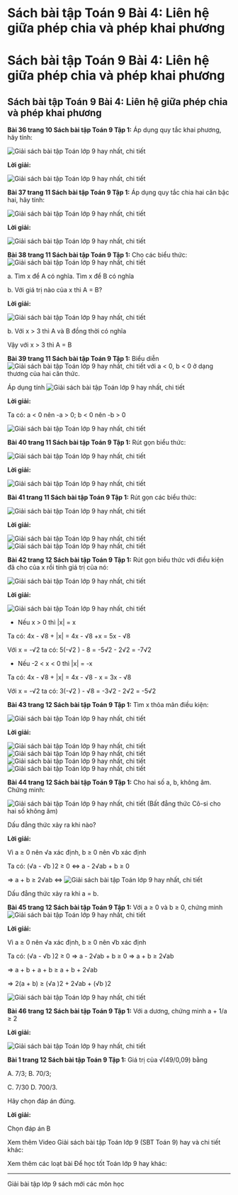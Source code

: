 # Sách bài tập Toán 9 Bài 4: Liên hệ giữa phép chia và phép khai phương

# Sách bài tập Toán 9 Bài 4: Liên hệ giữa phép chia và phép khai phương

## Sách bài tập Toán 9 Bài 4: Liên hệ giữa phép chia và phép khai phương

**Bài 36 trang 10 Sách bài tập Toán 9 Tập 1:** Áp dụng quy tắc khai phương, hãy tính: 

![Giải sách bài tập Toán lớp 9 hay nhất, chi tiết](https://vietjack.com/giai-sbt-toan-9/images/bai-36-trang-10-sach-bai-tap-toan-9-tap-1-1.PNG)

**Lời giải:**

![Giải sách bài tập Toán lớp 9 hay nhất, chi tiết](https://vietjack.com/giai-sbt-toan-9/images/bai-36-trang-10-sach-bai-tap-toan-9-tap-1-2.PNG)

**Bài 37 trang 11 Sách bài tập Toán 9 Tập 1:** Áp dụng quy tắc chia hai căn bậc hai, hãy tính: 

![Giải sách bài tập Toán lớp 9 hay nhất, chi tiết](https://vietjack.com/giai-sbt-toan-9/images/bai-37-trang-11-sach-bai-tap-toan-9-tap-1-1.PNG)

**Lời giải:**

![Giải sách bài tập Toán lớp 9 hay nhất, chi tiết](https://vietjack.com/giai-sbt-toan-9/images/bai-37-trang-11-sach-bai-tap-toan-9-tap-1-12.PNG)

**Bài 38 trang 11 Sách bài tập Toán 9 Tập 1:** Cho các biểu thức: ![Giải sách bài tập Toán lớp 9 hay nhất, chi tiết](https://vietjack.com/giai-sbt-toan-9/images/bai-38-trang-11-sach-bai-tap-toan-9-tap-1-1.PNG)

a. Tìm x để A có nghĩa. Tìm x để B có nghĩa 

b. Với giá trị nào của x thì A = B? 

**Lời giải:**

![Giải sách bài tập Toán lớp 9 hay nhất, chi tiết](https://vietjack.com/giai-sbt-toan-9/images/bai-38-trang-11-sach-bai-tap-toan-9-tap-1-2.PNG)

b. Với x > 3 thì A và B đồng thời có nghĩa

Vậy với x > 3 thì A = B

**Bài 39 trang 11 Sách bài tập Toán 9 Tập 1:** Biểu diễn ![Giải sách bài tập Toán lớp 9 hay nhất, chi tiết](https://vietjack.com/giai-sbt-toan-9/images/bai-39-trang-11-sach-bai-tap-toan-9-tap-1-1.PNG) với a < 0, b < 0 ở dạng thương của hai căn thức. 

Áp dụng tính ![Giải sách bài tập Toán lớp 9 hay nhất, chi tiết](https://vietjack.com/giai-sbt-toan-9/images/bai-39-trang-11-sach-bai-tap-toan-9-tap-1-2.PNG)

**Lời giải:**

Ta có: a < 0 nên -a > 0; b < 0 nên -b > 0

![Giải sách bài tập Toán lớp 9 hay nhất, chi tiết](https://vietjack.com/giai-sbt-toan-9/images/bai-39-trang-11-sach-bai-tap-toan-9-tap-1-21.PNG)

**Bài 40 trang 11 Sách bài tập Toán 9 Tập 1:** Rút gọn biểu thức: 

![Giải sách bài tập Toán lớp 9 hay nhất, chi tiết](https://vietjack.com/giai-sbt-toan-9/images/bai-40-trang-11-sach-bai-tap-toan-9-tap-1-1.PNG)

**Lời giải:**

![Giải sách bài tập Toán lớp 9 hay nhất, chi tiết](https://vietjack.com/giai-sbt-toan-9/images/bai-40-trang-11-sach-bai-tap-toan-9-tap-1-2.PNG)

**Bài 41 trang 11 Sách bài tập Toán 9 Tập 1:** Rút gọn các biểu thức: 

![Giải sách bài tập Toán lớp 9 hay nhất, chi tiết](https://vietjack.com/giai-sbt-toan-9/images/bai-41-trang-11-sach-bai-tap-toan-9-tap-1-1.PNG)

**Lời giải:**

![Giải sách bài tập Toán lớp 9 hay nhất, chi tiết](https://vietjack.com/giai-sbt-toan-9/images/bai-41-trang-11-sach-bai-tap-toan-9-tap-1-2.PNG) ![Giải sách bài tập Toán lớp 9 hay nhất, chi tiết](https://vietjack.com/giai-sbt-toan-9/images/bai-41-trang-11-sach-bai-tap-toan-9-tap-1-3.PNG)

**Bài 42 trang 12 Sách bài tập Toán 9 Tập 1:** Rút gọn biểu thức với điều kiện đã cho của x rồi tính giá trị của nó: 

![Giải sách bài tập Toán lớp 9 hay nhất, chi tiết](https://vietjack.com/giai-sbt-toan-9/images/bai-42-trang-12-sach-bai-tap-toan-9-tap-1-1.PNG)

**Lời giải:**

![Giải sách bài tập Toán lớp 9 hay nhất, chi tiết](https://vietjack.com/giai-sbt-toan-9/images/bai-42-trang-12-sach-bai-tap-toan-9-tap-1-2.PNG)

* Nếu x > 0 thì |x| = x

Ta có: 4x - √8 + |x| = 4x - √8 +x = 5x - √8 

Với x = -√2 ta có: 5(-√2 ) - 8 = -5√2 - 2√2 = -7√2 

* Nếu -2 < x < 0 thì |x| = -x

Ta có: 4x - √8 + |x| = 4x - √8 - x = 3x - √8 

Với x = -√2 ta có: 3(-√2 ) - √8 = -3√2 - 2√2 = -5√2 

**Bài 43 trang 12 Sách bài tập Toán 9 Tập 1:** Tìm x thỏa mãn điều kiện: 

![Giải sách bài tập Toán lớp 9 hay nhất, chi tiết](https://vietjack.com/giai-sbt-toan-9/images/bai-43-trang-12-sach-bai-tap-toan-9-tap-1-1.PNG)

**Lời giải:**

![Giải sách bài tập Toán lớp 9 hay nhất, chi tiết](https://vietjack.com/giai-sbt-toan-9/images/bai-43-trang-12-sach-bai-tap-toan-9-tap-1-12.PNG) ![Giải sách bài tập Toán lớp 9 hay nhất, chi tiết](https://vietjack.com/giai-sbt-toan-9/images/bai-43-trang-12-sach-bai-tap-toan-9-tap-1-13.PNG) ![Giải sách bài tập Toán lớp 9 hay nhất, chi tiết](https://vietjack.com/giai-sbt-toan-9/images/bai-43-trang-12-sach-bai-tap-toan-9-tap-1-14.PNG) ![Giải sách bài tập Toán lớp 9 hay nhất, chi tiết](https://vietjack.com/giai-sbt-toan-9/images/bai-43-trang-12-sach-bai-tap-toan-9-tap-1-15.PNG)

**Bài 44 trang 12 Sách bài tập Toán 9 Tập 1:** Cho hai số a, b, không âm. Chứng minh: 

![Giải sách bài tập Toán lớp 9 hay nhất, chi tiết](https://vietjack.com/giai-sbt-toan-9/images/bai-44-trang-12-sach-bai-tap-toan-9-tap-1-1.PNG) (Bất đẳng thức Cô-si cho hai số không âm)

Dấu đẳng thức xảy ra khi nào?

**Lời giải:**

Vì a ≥ 0 nên √a xác định, b ≥ 0 nên √b xác định

Ta có: (√a - √b )2 ≥ 0 ⇔ a - 2√ab + b ≥ 0

⇒ a + b ≥ 2√ab ⇔ ![Giải sách bài tập Toán lớp 9 hay nhất, chi tiết](https://vietjack.com/giai-sbt-toan-9/images/bai-44-trang-12-sach-bai-tap-toan-9-tap-1-1.PNG)

Dấu đẳng thức xảy ra khi a = b.

**Bài 45 trang 12 Sách bài tập Toán 9 Tập 1:** Với a ≥ 0 và b ≥ 0, chứng minh ![Giải sách bài tập Toán lớp 9 hay nhất, chi tiết](https://vietjack.com/giai-sbt-toan-9/images/bai-45-trang-12-sach-bai-tap-toan-9-tap-1-1.PNG)

**Lời giải:**

Vì a ≥ 0 nên √a xác định, b ≥ 0 nên √b xác định

Ta có: (√a - √b )2 ≥ 0 ⇒ a - 2√ab + b ≥ 0 ⇒ a + b ≥ 2√ab 

⇒ a + b + a + b ≥ a + b + 2√ab 

⇒ 2(a + b) ≥ (√a )2 \+ 2√ab + (√b )2

![Giải sách bài tập Toán lớp 9 hay nhất, chi tiết](https://vietjack.com/giai-sbt-toan-9/images/bai-45-trang-12-sach-bai-tap-toan-9-tap-1-2.PNG)

**Bài 46 trang 12 Sách bài tập Toán 9 Tập 1:** Với a dương, chứng minh a + 1/a ≥ 2 

**Lời giải:**

![Giải sách bài tập Toán lớp 9 hay nhất, chi tiết](https://vietjack.com/giai-sbt-toan-9/images/bai-46-trang-12-sach-bai-tap-toan-9-tap-1-1.PNG)

**Bài 1 trang 12 Sách bài tập Toán 9 Tập 1:** Giá trị của √(49/0,09) bằng

A. 7/3; B. 70/3;

C. 7/30 D. 700/3.

Hãy chọn đáp án đúng.

**Lời giải:**

Chọn đáp án B

Xem thêm Video Giải sách bài tập Toán lớp 9 (SBT Toán 9) hay và chi tiết khác:

Xem thêm các loạt bài Để học tốt Toán lớp 9 hay khác:

* * *

Giải bài tập lớp 9 sách mới các môn học
